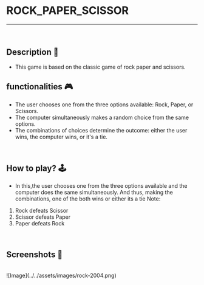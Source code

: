 # **ROCK_PAPER_SCISSOR** 

---

<br>

## **Description 📃**
- This game is based on the classic game of rock paper and scissors.

## **functionalities 🎮**
-   The user chooses one from the three options available: Rock, Paper, or Scissors.
-   The computer simultaneously makes a random choice from the same options.
-   The combinations of choices determine the outcome: either the user wins, the computer wins, or it's a tie.
<br>

## **How to play? 🕹️**
- In this,the user chooses one from the three options available and the computer does the same simultaneously. And thus, making the combinations, one of the both wins or either its a tie
Note:
1. Rock defeats Scissor
2. Scissor defeats Paper
3. Paper defeats Rock

<br>

## **Screenshots 📸**

<br>
![Image](../../assets/images/rock-2004.png)
<br>
